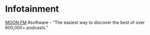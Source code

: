 # Infotainment

[MOON.FM](http://moon.fm/) \#software - "The easiest way to discover the best of over 600,000+ podcasts."

